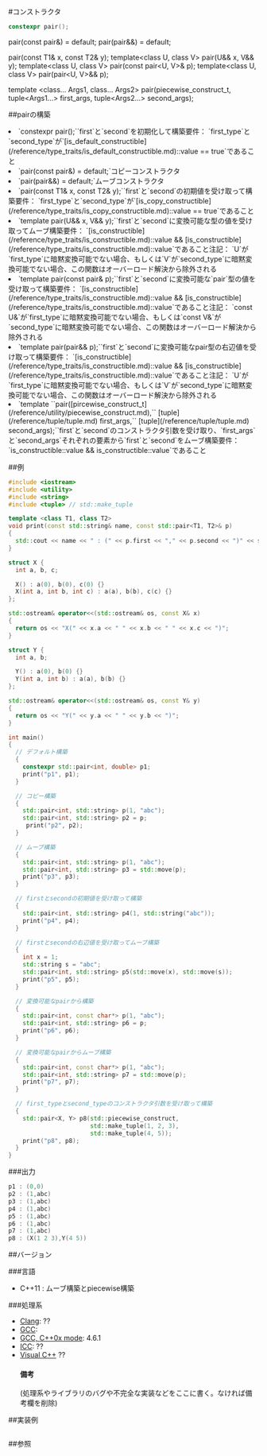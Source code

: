 #コンストラクタ
```cpp
constexpr pair();
```

pair(const pair&) = default;
pair(pair&&) = default;

pair(const T1& x, const T2& y);
template<class U, class V> pair(U&& x, V&& y);
template<class U, class V> pair(const pair<U, V>& p);
template<class U, class V> pair(pair<U, V>&& p);

template <class... Args1, class... Args2>
pair(piecewise_construct_t,
     tuple<Args1...> first_args,
     tuple<Args2...> second_args);





##pairの構築

<li>`constexpr pair();``first`と`second`を初期化して構築要件： `first_type`と`second_type`が`[is_default_constructible](/reference/type_traits/is_default_constructible.md)<T>::value == true`であること
</li><li>`pair(const pair&) = default;`コピーコンストラクタ
</li><li>`pair(pair&&) = default;`ムーブコンストラクタ
</li><li>`pair(const T1& x, const T2& y);``first`と`second`の初期値を受け取って構築要件： `first_type`と`second_type`が`[is_copy_constructible](/reference/type_traits/is_copy_constructible.md)<T>::value == true`であること
</li><li>`template<class U, class V> pair(U&& x, V&& y);``first`と`second`に変換可能な型の値を受け取ってムーブ構築要件： `[is_constructible](/reference/type_traits/is_constructible.md)<first_type, U&&>::value && [is_constructible](/reference/type_traits/is_constructible.md)<second_type, V&&>::value`であること注記： `U`が`first_type`に暗黙変換可能でない場合、もしくは`V`が`second_type`に暗黙変換可能でない場合、この関数はオーバーロード解決から除外される
</li><li>`template<class U, class V> pair(const pair<U, V>& p);``first`と`second`に変換可能な`pair`型の値を受け取って構築要件： `[is_constructible](/reference/type_traits/is_constructible.md)<first_type, const U&>::value && [is_constructible](/reference/type_traits/is_constructible.md)<second_type, const V&>::value`であること注記： `const U&`が`first_type`に暗黙変換可能でない場合、もしくは`const V&`が`second_type`に暗黙変換可能でない場合、この関数はオーバーロード解決から除外される
</li><li>`template<class U, class V> pair(pair<U, V>&& p);``first`と`second`に変換可能なpair型の右辺値を受け取って構築要件： `[is_constructible](/reference/type_traits/is_constructible.md)<first_type, U&&>::value && [is_constructible](/reference/type_traits/is_constructible.md)<second_type, V&&>::value`であること注記： `U`が`first_type`に暗黙変換可能でない場合、もしくは`V`が`second_type`に暗黙変換可能でない場合、この関数はオーバーロード解決から除外される
</li><li>`template <class... Args1, class... Args2>``pair([pircewise_construct_t](/reference/utility/piecewise_construct.md),``     [tuple](/reference/tuple/tuple.md)<Args1...> first_args,``     [tuple](/reference/tuple/tuple.md)<Args2...> second_args);``first`と`second`のコンストラクタ引数を受け取り、`first_args`と`second_args`それぞれの要素から`first`と`second`をムーブ構築要件： `is_constructible<first_type, Args1&&...>::value && is_constructible<second_type, Args2&&...>::value`であること
</li>


##例

```cpp
#include <iostream>
#include <utility>
#include <string>
#include <tuple> // std::make_tuple

template <class T1, class T2>
void print(const std::string& name, const std::pair<T1, T2>& p)
{
  std::cout << name << " : (" << p.first << "," << p.second << ")" << std::endl;
}

struct X {
  int a, b, c;

  X() : a(0), b(0), c(0) {}
  X(int a, int b, int c) : a(a), b(b), c(c) {}
};

std::ostream& operator<<(std::ostream& os, const X& x)
{
  return os << "X(" << x.a << " " << x.b << " " << x.c << ")";
}

struct Y {
  int a, b;

  Y() : a(0), b(0) {}
  Y(int a, int b) : a(a), b(b) {}
};

std::ostream& operator<<(std::ostream& os, const Y& y)
{
  return os << "Y(" << y.a << " " << y.b << ")";
}

int main()
{
  // デフォルト構築
  {
    constexpr std::pair<int, double> p1;
    print("p1", p1);
  }

  // コピー構築
  {
    std::pair<int, std::string> p(1, "abc");
    std::pair<int, std::string> p2 = p;
     print("p2", p2);
  }

  // ムーブ構築
  {
    std::pair<int, std::string> p(1, "abc");
    std::pair<int, std::string> p3 = std::move(p);
    print("p3", p3);
  }

  // firstとsecondの初期値を受け取って構築
  {
    std::pair<int, std::string> p4(1, std::string("abc"));
    print("p4", p4);
  }

  // firstとsecondの右辺値を受け取ってムーブ構築
  {
    int x = 1;
    std::string s = "abc";
    std::pair<int, std::string> p5(std::move(x), std::move(s));
    print("p5", p5);
  }

  // 変換可能なpairから構築
  {
    std::pair<int, const char*> p(1, "abc");
    std::pair<int, std::string> p6 = p;
    print("p6", p6);
  }

  // 変換可能なpairからムーブ構築
  {
    std::pair<int, const char*> p(1, "abc");
    std::pair<int, std::string> p7 = std::move(p);
    print("p7", p7);
  }

  // first_typeとsecond_typeのコンストラクタ引数を受け取って構築
  {
    std::pair<X, Y> p8(std::piecewise_construct,
	                   std::make_tuple(1, 2, 3),
                       std::make_tuple(4, 5));
    print("p8", p8);
  }
}
```

###出力

```cpp
p1 : (0,0)
p2 : (1,abc)
p3 : (1,abc)
p4 : (1,abc)
p5 : (1,abc)
p6 : (1,abc)
p7 : (1,abc)
p8 : (X(1 2 3),Y(4 5))
```

##バージョン


###言語


- C++11 : ムーブ構築とpiecewise構築



###処理系

- [Clang](/implementation#clang.md): ??
- [GCC](/implementation#gcc.md): 
- [GCC, C++0x mode](/implementation#gcc.md): 4.6.1
- [ICC](/implementation#icc.md): ??
- [Visual C++](/implementation#visual_cpp.md) ??<h4>備考</h4>
(処理系やライブラリのバグや不完全な実装などをここに書く。なければ備考欄を削除)



##実装例

```cpp
```

##参照
```